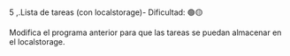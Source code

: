  5 ,.Lista de tareas (con localstorage)- Dificultad:  🟢🟡

Modifica el programa anterior para que las tareas se puedan almacenar en el localstorage.
